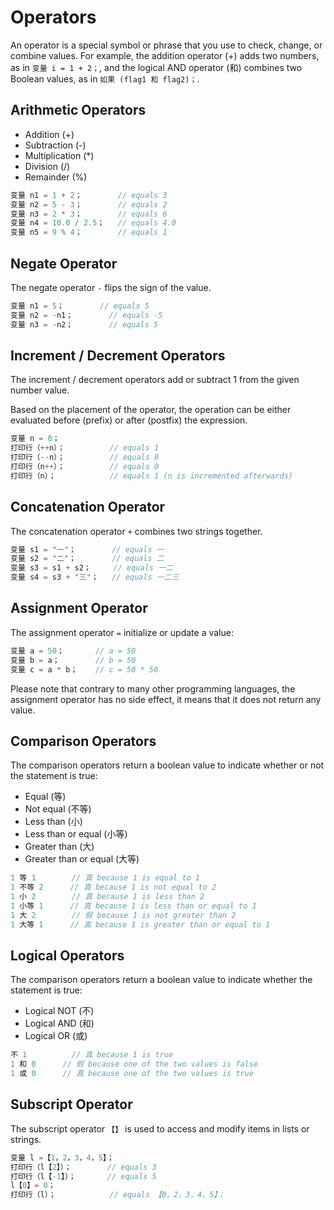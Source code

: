 # Operators
An operator is a special symbol or phrase that you use to check, change, or combine values. For example, the addition operator (+) adds two numbers, as in ```变量 i = 1 + 2；```, and the logical AND operator (和) combines two Boolean values, as in ```如果 (flag1 和 flag2)；```.

## Arithmetic Operators
* Addition (+)
* Subtraction (-)
* Multiplication (*)
* Division (/)
* Remainder (%)

```c
变量 n1 = 1 + 2；        // equals 3
变量 n2 = 5 - 3；        // equals 2
变量 n3 = 2 * 3；        // equals 6
变量 n4 = 10.0 / 2.5；   // equals 4.0
变量 n5 = 9 % 4；        // equals 1
```

## Negate Operator
The negate operator ```-``` flips the sign of the value.
```c
变量 n1 = 5；        // equals 5
变量 n2 = -n1；        // equals -5
变量 n3 = -n2；        // equals 5
```

## Increment / Decrement Operators
The increment / decrement operators add or subtract 1 from the given number value.

Based on the placement of the operator, the operation can be either evaluated before (prefix) or after (postfix) the expression. 

```c
变量 n = 0；
打印行（++n）；          // equals 1
打印行（--n）；          // equals 0
打印行（n++）；          // equals 0
打印行（n）；            // equals 1 (n is incremented afterwards)
```

## Concatenation Operator
The concatenation operator ```+``` combines two strings together.
```c
变量 s1 = "一"；        // equals 一
变量 s2 = "二"；        // equals 二
变量 s3 = s1 + s2；     // equals 一二
变量 s4 = s3 + "三"；   // equals 一二三
```

## Assignment Operator
The assignment operator ```=``` initialize or update a value:
```c
变量 a = 50；       // a = 50
变量 b = a；        // b = 50
变量 c = a * b；    // c = 50 * 50
```
Please note that contrary to many other programming languages, the assignment operator has no side effect, it means that it does not return any value.

## Comparison Operators
The comparison operators return a boolean value to indicate whether or not the statement is true:

* Equal (等)
* Not equal (不等)
* Less than (小)
* Less than or equal (小等)
* Greater than (大)
* Greater than or equal (大等)
```c
1 等 1        // 真 because 1 is equal to 1
1 不等 2      // 真 because 1 is not equal to 2
1 小 2        // 真 because 1 is less than 2
1 小等 1      // 真 because 1 is less than or equal to 1
1 大 2        // 假 because 1 is not greater than 2
1 大等 1      // 真 because 1 is greater than or equal to 1
```

## Logical Operators
The comparison operators return a boolean value to indicate whether the statement is true:

* Logical NOT (不)
* Logical AND (和)
* Logical OR (或)
```c
不 1          // 真 because 1 is true
1 和 0      // 假 because one of the two values is false
1 或 0      // 真 because one of the two values is true
```

## Subscript Operator
The subscript operator ```【】``` is used to access and modify items in lists or strings.
```c
变量 l =【1，2，3，4，5】；
打印行（l【2】）；        // equals 3
打印行（l【-1】）；       // equals 5
l【0】= 0；
打印行（l）；            // equals 【0，2，3，4，5】；
```